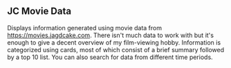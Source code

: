 ## JC Movie Data

Displays information generated using movie data from
<https://movies.jagdcake.com>. There isn't much data to work with but
it's enough to give a decent overview of my film-viewing hobby.
Information is categorized using cards, most of which consist of a brief
summary followed by a top 10 list. You can also search for data from
different time periods.
